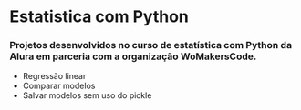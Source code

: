 # Estatistica com Python
### Projetos desenvolvidos no curso de estatística com Python da Alura em parceria com a organização WoMakersCode.
*  Regressão linear
*  Comparar modelos
*  Salvar modelos sem uso do pickle
